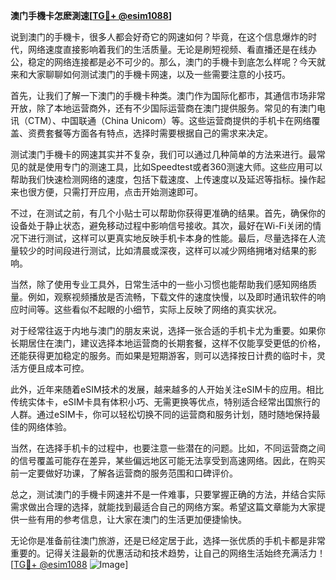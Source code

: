 **澳门手機卡怎麽測速[[TG💪+ @esim1088](https://t.me/s/esim1088)]**

说到澳门的手機卡，很多人都会好奇它的网速如何？毕竟，在这个信息爆炸的时代，网络速度直接影响着我们的生活质量。无论是刷短视频、看直播还是在线办公，稳定的网络连接都是必不可少的。那么，澳门的手機卡到底怎么样呢？今天就来和大家聊聊如何测试澳门的手機卡网速，以及一些需要注意的小技巧。

首先，让我们了解一下澳门的手機卡种类。澳门作为国际化都市，其通信市场非常开放，除了本地运营商外，还有不少国际运营商在澳门提供服务。常见的有澳门电讯（CTM）、中国联通（China Unicom）等。这些运营商提供的手机卡在网络覆盖、资费套餐等方面各有特点，选择时需要根据自己的需求来决定。

测试澳门手機卡的网速其实并不复杂，我们可以通过几种简单的方法来进行。最常见的就是使用专门的测速工具，比如Speedtest或者360测速大师。这些应用可以帮助我们快速检测网络的速度，包括下载速度、上传速度以及延迟等指标。操作起来也很方便，只需打开应用，点击开始测速即可。

不过，在测试之前，有几个小贴士可以帮助你获得更准确的结果。首先，确保你的设备处于静止状态，避免移动过程中影响信号接收。其次，最好在Wi-Fi关闭的情况下进行测试，这样可以更真实地反映手机卡本身的性能。最后，尽量选择在人流量较少的时间段进行测试，比如清晨或深夜，这样可以减少网络拥堵对结果的影响。

当然，除了使用专业工具外，日常生活中的一些小习惯也能帮助我们感知网络质量。例如，观察视频播放是否流畅，下载文件的速度快慢，以及即时通讯软件的响应时间等。这些看似不起眼的小细节，实际上反映了网络的真实状况。

对于经常往返于内地与澳门的朋友来说，选择一张合适的手机卡尤为重要。如果你长期居住在澳门，建议选择本地运营商的长期套餐，这样不仅能享受更低的价格，还能获得更加稳定的服务。而如果是短期游客，则可以选择按日计费的临时卡，灵活方便且成本可控。

此外，近年来随着eSIM技术的发展，越来越多的人开始关注eSIM卡的应用。相比传统实体卡，eSIM卡具有体积小巧、无需更换等优点，特别适合经常出国旅行的人群。通过eSIM卡，你可以轻松切换不同的运营商和服务计划，随时随地保持最佳的网络体验。

当然，在选择手机卡的过程中，也要注意一些潜在的问题。比如，不同运营商之间的信号覆盖可能存在差异，某些偏远地区可能无法享受到高速网络。因此，在购买前一定要做好功课，了解各运营商的服务范围和口碑评价。

总之，测试澳门的手機卡网速并不是一件难事，只要掌握正确的方法，并结合实际需求做出合理的选择，就能找到最适合自己的网络方案。希望这篇文章能为大家提供一些有用的参考信息，让大家在澳门的生活更加便捷愉快。

无论你是准备前往澳门旅游，还是已经定居于此，选择一张优质的手机卡都是非常重要的。记得关注最新的优惠活动和技术趋势，让自己的网络生活始终充满活力！[[TG💪+ @esim1088](https://t.me/s/esim1088) ![Image](https://i.postimg.cc/4NQfJmqS/Snipaste-2025-05-13-00-14-12.png)]